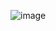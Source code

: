 ![image](https://user-images.githubusercontent.com/21302583/154148398-c3c964e0-b828-4387-a129-6b20071ded02.png)
